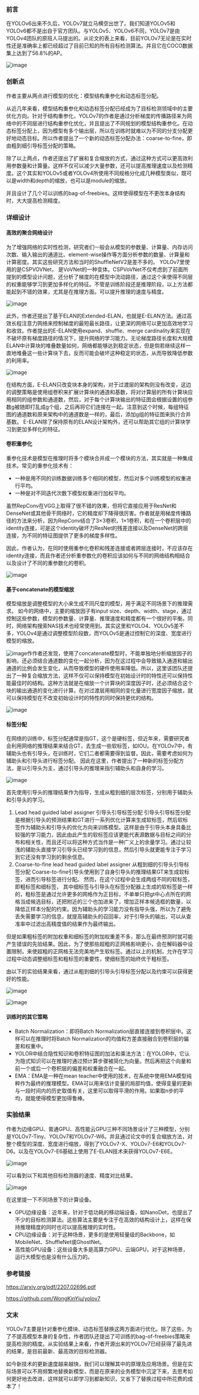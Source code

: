 ### 前言

在YOLOv6出来不久后，YOLOv7就立马横空出世了。我们知道YOLOv5和YOLOv6都不是出自于官方团队。与YOLOv5、YOLOv6不同，YOLOv7是由YOLOv4团队的原班人马提出的。从论文的表上来看，目前YOLOv7无论是在实时性还是准确率上都已经超过了目前已知的所有目标检测算法。并且它在COCO数据集上达到了56.8%的AP。

![image](1.png)

### 创新点

作者主要从两点进行模型的优化：模型结构重参化和动态标签分配。

从近几年来看，模型结构重参化和动态标签分配已经成为了目标检测领域中的主要优化方向。针对于结构重参化，YOLOv7的作者是通过分析梯度的传播路径来为网络中的不同层进行结构重参化优化，并且提出了不同规划的模型结构重参化。在动态标签分配上，因为模型有多个输出层，所以在训练时就难以为不同的分支分配更好地动态目标。所以作者提出了一个新的动态标签分配办法：coarse-to-fine，即由粗到细引导标签分配的策略。                                                                                                   

除了以上两点，作者还提出了扩展和复合缩放的方式，通过这种方式可以更高效利用参数量和计算量。这样不仅可以减少大量参数，还可以提高推理速度以及检测精度。这个其实和YOLOv5或者YOLOv4所使用不同规格分化成几种模型类似，既可以是width和depth的缩放，也可以是module的缩放。

并且设计了几个可以训练的bag-of-freebies。这样使得模型在不更改本身结构时，大大提高检测精度。


### 详细设计

#### 高效的聚合网络设计

为了增强网络的实时性检测，研究者们一般会从模型的参数量、计算量、内存访问次数、输入输出的通道比、element-wise操作等方面分析参数的数量、计算量和计算密度。其实这些研究方法和当时的ShuffleNetV2是差不多的。
YOLOv7里使用的是CSPVOVNet， 是VoVNet的一种变体。CSPVoVNet不仅考虑到了前面所提到的模型设计问题，还分析了梯度的在模型中流动路径，通过这个来使得不同层的权重能够学习到更加多样化的特征。不管是训练阶段还是推理阶段，以上方法都能起到不错的效果，尤其是在推理方面。可以提升推理的速度与精度。

![image](2.png)

此外，作者还提出了基于ELAN的Extended-ELAN，也就是E-ELAN方法。通过高效长程注意力网络来控制梯度的最短最长路径，让更深的网络可以更加高效地学习和收敛。作者提出的E-ELAN使用expand、shuffle、merge cardinality来实现在不破坏原有梯度路径的情况下，提升网络的学习能力。无论梯度路径长度和大规模ELAN中计算块的堆叠数量如何，网络都能够达到稳定状态，但是倘若继续这样一直地堆叠这一些计算块下去，反而可能会破坏这种稳定的状态，从而导致降低参数的利用率。

![image](11.png)

在结构方面，E-ELAN只改变块本身的架构，对于过渡层的架构则没有改变，这边的调整策略是使用组卷积来扩展计算块的通道和基数，将对计算层的所有计算块应用相同的组参数和通道数，然后，对于每个计算块输出的特征图会根据设置的组参数g被随即打乱成g个组，之后再将它们连接在一起。注意到这个时候，每组特征图的通道数和原来架构中的通道数是一样的，最后，添加g组的特征图来执行合并基数。
E-ELAN除了保持原有的ELAN设计架构外，还可以帮助其它组的计算块学习到更加多样化的特征。

#### 卷积重参化

重参化技术是模型在推理时将多个模块合并成一个模块的方法，其实就是一种集成技术。常见的重参化技术有：

- 一种是用不同的训练数据训练多个相同的模型，然后对多个训练模型的权重进行平均。
- 一种是对不同迭代次数下模型权重进行加权平均。

虽然RepConv在VGG上取得了很不错的效果，但将它直接应用于ResNet和DenseNet或其他骨干网络时，它的精度却下降得很厉害。作者就是用梯度传播路径的方法来分析，因为RepConv结合了3×3卷积，1×1卷积，和在一个卷积层中的identity连接，可是这个identity破坏力ResNet的残差连接以及DenseNet的跨层连接，为不同的特征图提供了更多的梯度多样性。

因此，作者认为，在同时使用重参化卷积和残差连接或者跨层连接时，不应该存在identity连接，而且作者还分析重参数化的卷积应该如何与不同的网络结构相结合以及设计了不同的重参数化的卷积。

![image](3.png)

#### 基于concatenate的模型缩放

模型缩放是调整模型的大小来生成不同尺度的模型，用于满足不同场景下的推理需求。
如今的网络中，主要的缩放因子有input size、depth、width、stage，通过控制这些参数，模型的参数量、计算量、推理速度和精度都有一个很好的平衡。同时，网络架构搜索NAS技术也经常使用到。其实这里和YOLO4、YOLOv5差不多，YOLOv4是通过调整模型阶段数，而YOLOv5是通过控制它的深度、宽度进行模型的缩放。

![image](4.png)作作者还发现，使用了concatenate模型时，不能单独地分析缩放因子的影响，还必须结合通道数的变化一起分析，因为在这过程中会导致输入通道和输出通道的比例会发生变化，从而导致模型的硬件使用率降低。所以，这里该团队还提出了一种复合缩放方法，这样不仅可以保持模型在初始设计时的特性还可以保持性能最佳时的结构。这种方法就是在缩放一个计算块的深度因子时，还必须结合这个块的输出通道的变化进行计算。在对过渡层用相同的变化量进行宽度因子缩放，就可以保持模型在不改变初始设计时的特性的同时保持更优的结构。

![image](8.png)

#### **标签分配**

在网络的训练中，标签分配通常是指GT，这个是硬标签，但近年来，需要研究者会利用网络的推理结果来结合GT，去生成一些软标签，如IOU。在YOLOv7中，有辅助头也有引导头，在训练时，它们二者都需要得到监督。因此，需要考虑如何为辅助头和引导头进行标签分配。
因此在这里，作者提出了一种新的标签分配方法，是以引导头为主，通过引导头的推理来指引辅助头和自身的学习。

![image](5.png)

首先使用引导头的推理结果作为指导，生成从粗到细的层次标签，分别用于辅助头和引导头的学习。

1. Lead head guided label assigner  引导头引导标签分配
   引导头引导标签分配是根据引导头的预测结果和GT进行一系列优化计算来生成软标签，然后软标签作为辅助头和引导头的优化方向来训练模型。这样是由于引导头本身具备比较强的学习能力，因此由此产生的软标签应该更能代表源数据与目标之间的分布和相关性，而且还可以将这种方式当作是一种广义上的余量学习。通过让较浅的辅助头直接学习引导头已经学习到的信息，然后引导头就更能专注于学习到它还没有学习到的剩余信息。
2. Coarse-to-fine lead head guided label assigner 从粗到细的引导头引导标签分配
   Coarse-to-fine引导头使用到了自身引导头的推理结果GT来生成软标签，进而引导标签进行分配。 然而，在这个过程中会生成两组不同的软标签，即粗标签和细标签， 其中细标签与引导头在标签分配器上生成的软标签是一样的，粗标签是通过允许更多的网格作为正目标，不单单只把gt中心点所在的网格当成候选目标，还把附近的三个也加进来了，增加正样本候选框的数量，以降低正样本分配的约束。因为辅助头的学习能力没有指导头强，所以为了避免丢失需要学习的信息，就提高辅助头的召回率，对于引导头的输出，可以从查准率中过滤出高精度值的结果作为最终输出。

但是如果粗标签的附加权重和细标签的附加权重差不多，那么在最终预测时就可能产生错误的先验结果。因此，为了使那些超粗的正网格影响更小，会在解码器中设置限制，来使超粗的正网格无法完美地产生软标签。通过以上的机制，允许在学习过程中动态调整细标签和粗标签的重要性，使细标签的始终优于粗标签。

由以下的实验结果来看，通过从粗到细的引导头引导标签分配以及约束可以获得更好的性能。

![image](9.png)

![image](10.png)

#### 训练时的其它策略

- Batch Normalization：即将Batch Normalization层直接连接到卷积层中。这样可以在推理时将Batch Normalization的均值和方差直接融合到卷积层的偏差和权重中。
- YOLOR中结合隐性知识和卷积特征图的加法和乘法方法：在YOLOR中，它认为隐式知识可以在推理时通过预计算步骤被简化为向量。然后再把这个向量和前一个或后一个卷积层的偏差和权重融合在一起。
-  EMA：EMA是一种在mean teacher中使用的技术，在系统中使用EMA模型纯粹作为最终的推理模型。EMA可以用来估计变量的局部均值，使得变量的更新与一段时间内的历史取值有关，这里可以取得平滑的作用。如果取n步的平均，就能使得模型更加得鲁棒。

### 实验结果

作者为边缘GPU、普通GPU、高性能云GPU三种不同场景设计了三种模型，分别是YOLOv7-Tiny、YOLOv7和YOLOv7-W6。并且通过论文中的复合缩放方法，对整个模型的深度、宽度进行缩放，得到了YOLOv7-X、YOLOv7-E6和YOLOv7-D6。以及在YOLOv7-E6基础上使用了E-ELAN技术来获得YOLOv7-E6E。

![image](6.png)

可以看到以下和其他目标检测器的速度、精度对比结果。

![image](7.png)

在这里提一下不同场景下的计算设备。

- GPU边缘设备：近年来，针对于低功耗的移动端设备，如NanoDet，也提出了不少的目标检测算法。这些算法主要是专注于在高效的结构设计上，这样在保持推理精度的同时也可以提高推理的实时性。
- CPU边缘设备：对于这种场景，更多的是使用轻量级的Backbone，如MobileNet、ShuffleNet或GhostNet。
- 高性能GPU设备：这些设备大多是高算力GPU、云端GPU，对于这种场景，运行大模型也是没有什么压力的。

### 参考链接

https://arxiv.org/pdf/2207.02696.pdf

https://github.com/WongKinYiu/yolov7

### 文末

YOLOv7主要是针对重参化模块、动态标签替换这两方面进行优化。除了这些，为了不提高模型本身的复杂性，作者团队还提出了可训练的bag-of-freebies策略来提高检测的精度。从实验结果上来看，作者开源出来的YOLOv7已经获得了最先进的结果，是目前最新、最高效的目标检测器。

如今新技术的更新速度越来越快，我们可以理解其中的原理及应用场景。但是在实际场景可以不用频繁地替换新模型，而是在原来的业务模型中沉淀下来，去思考如何更好地去改进，这样就可以即学习到都新知识，又省下了替换过程中所花费的成本了！
